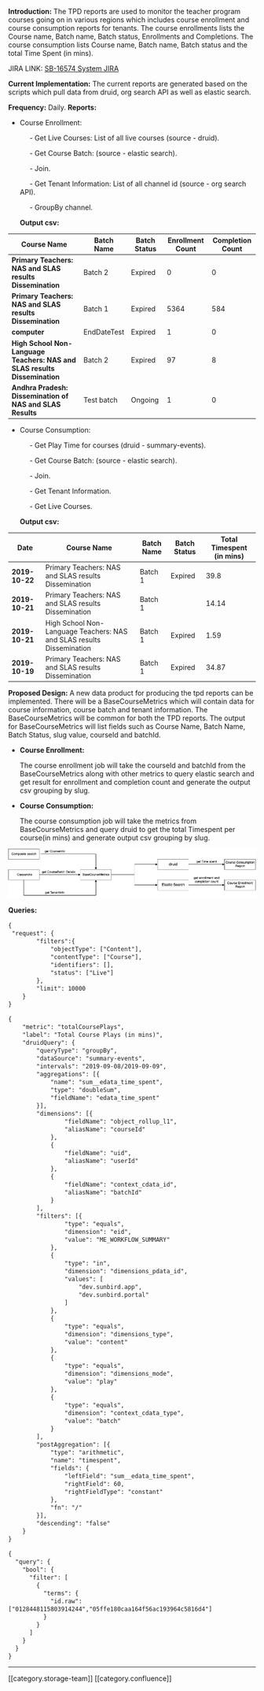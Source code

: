  **Introduction:** The TPD reports are used to monitor the teacher program courses going on in various regions which includes course enrollment and course consumption reports for tenants. The course enrollments lists the Course name, Batch name, Batch status, Enrollments and Completions. The course consumption lists Course name, Batch name, Batch status and the total Time Spent (in mins).

JIRA LINK: [SB-16574 System JIRA](https:///browse/SB-16574)



 **Current Implementation:** The current reports are generated based on the scripts which pull data from druid, org search API as well as elastic search.

 **Frequency:** Daily.  **Reports:** 


* Course Enrollment:

         - Get Live Courses: List of all live courses (source - druid).

         - Get Course Batch: (source - elastic search).

         - Join.

         - Get Tenant Information: List of all channel id (source - org search API).

         - GroupBy channel.

     **Output csv:** 



|  **Course Name**  | Batch Name | Batch Status | Enrollment Count | Completion Count | 
|  --- |  --- |  --- |  --- |  --- | 
|  **Primary Teachers: NAS and SLAS results Dissemination**  | Batch 2 | Expired | 0 | 0 | 
|  **Primary Teachers: NAS and SLAS results Dissemination**  | Batch 1 | Expired | 5364 | 584 | 
|  **computer**  | EndDateTest | Expired | 1 | 0 | 
|  **High School Non-Language Teachers: NAS and SLAS results Dissemination**  | Batch 2 | Expired | 97 | 8 | 
|  **Andhra Pradesh: Dissemination of NAS and SLAS Results**  | Test batch | Ongoing | 1 | 0 | 






* Course Consumption:

         - Get Play Time for courses (druid - summary-events).

         - Get Course Batch: (source - elastic search).

         - Join.

         - Get Tenant Information.

         - Get Live Courses.

     **Output csv:** 



|  **Date**  |  **Course Name**  |  **Batch Name**  |  **Batch Status**  |  **Total Timespent (in mins)**  | 
|  --- |  --- |  --- |  --- |  --- | 
|  **2019-10-22**  | Primary Teachers: NAS and SLAS results Dissemination | Batch 1 | Expired | 39.8 | 
|  **2019-10-21**  | Primary Teachers: NAS and SLAS results Dissemination | Batch 1 |  | 14.14 | 
|  **2019-10-21**  | High School Non-Language Teachers: NAS and SLAS results Dissemination | Batch 1 | Expired | 1.59 | 
|  **2019-10-19**  | Primary Teachers: NAS and SLAS results Dissemination | Batch 1 | Expired | 34.87 | 







 **Proposed Design:** A new data product for producing the tpd reports can be implemented. There will be a BaseCourseMetrics which will contain data for course information, course batch and tenant information. The BaseCourseMetrics will be common for both the TPD reports. The output for BaseCourseMetrics will list fields such as Course Name, Batch Name, Batch Status, slug value, courseId and batchId.


*  **Course Enrollment:** 

    The course enrollment job will take the courseId and batchId from the BaseCourseMetrics along with other metrics to query elastic search and get result for enrollment and completion count and generate the output csv grouping by slug.
*  **Course Consumption:** 

    The course consumption job will take the metrics from BaseCourseMetrics and query druid to get the total Timespent per course(in mins) and generate output csv grouping by slug.





![](images/storage/updated-TPD-design.png)



 **Queries:** 


```
{
 "request": {
        "filters":{
            "objectType": ["Content"],
            "contentType": ["Course"],
            "identifiers": [],
            "status": ["Live"]
        },
        "limit": 10000
    }
}
```



```
{
	"metric": "totalCoursePlays",
	"label": "Total Course Plays (in mins)",
	"druidQuery": {
		"queryType": "groupBy",
		"dataSource": "summary-events",
		"intervals": "2019-09-08/2019-09-09",
		"aggregations": [{
			"name": "sum__edata_time_spent",
			"type": "doubleSum",
			"fieldName": "edata_time_spent"
		}],
		"dimensions": [{
				"fieldName": "object_rollup_l1",
				"aliasName": "courseId"
			},
			{
				"fieldName": "uid",
				"aliasName": "userId"
			},
			{
				"fieldName": "context_cdata_id",
				"aliasName": "batchId"
			}
		],
		"filters": [{
				"type": "equals",
				"dimension": "eid",
				"value": "ME_WORKFLOW_SUMMARY"
			},
			{
				"type": "in",
				"dimension": "dimensions_pdata_id",
				"values": [
					"dev.sunbird.app",
					"dev.sunbird.portal"
				]
			},
			{
				"type": "equals",
				"dimension": "dimensions_type",
				"value": "content"
			},
			{
				"type": "equals",
				"dimension": "dimensions_mode",
				"value": "play"
			},
			{
				"type": "equals",
				"dimension": "context_cdata_type",
				"value": "batch"
			}
		],
		"postAggregation": [{
			"type": "arithmetic",
			"name": "timespent",
			"fields": {
				"leftField": "sum__edata_time_spent",
				"rightField": 60,
				"rightFieldType": "constant"
			},
			"fn": "/"
		}],
		"descending": "false"
	}
}
```



```
{
  "query": {
    "bool": {
      "filter": [
        {
          "terms": {
            "id.raw": ["0128448115803914244","05ffe180caa164f56ac193964c5816d4"]
          }
        }
      ]
    }
  }
}
```






*****

[[category.storage-team]] 
[[category.confluence]] 
